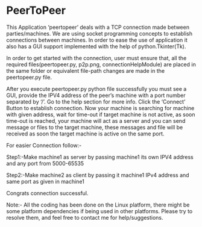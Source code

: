 # PeerToPeer

This Application ‘peertopeer’ deals with a TCP connection made between parties/machines. We are using socket programming concepts to establish connections between machines. In order to ease the use of application it also has a GUI support implemented with the help of python.Tkinter(Tk).

In order to get started with the connection, user must ensure that, all the required files(peertopeer.py, p2p.png, connectionHelpModule) are placed in the same folder or equivalent file-path changes are made in the peertopeer.py file.  

After you execute peertopeer.py python file successfully you must see a GUI, provide the IPV4 address of the peer’s machine with a port number separated by ‘/’. Go to the help section for more info. 
Click the ‘Connect’ Button to establish connection. Now your machine is searching for machine with given address, wait for time-out if target machine is not active, as soon time-out is reached, your machine will act as a server and you can send message or files to the target machine, these messages and file will be received as soon the target machine is active on the same port.

For easier Connection follow:-

Step1:-Make machine1 as server by passing machine1 its own IPV4 address and any port from 5000-65535

Step2:-Make machine2 as client  by passing it machine1 IPv4 address and same port as given in machine1

Congrats connection successful.

Note:- All the coding has been done on the Linux platform, there might be some platform dependencies if being used in other platforms. Please try to resolve them, and feel free to contact me for help/suggestions.
